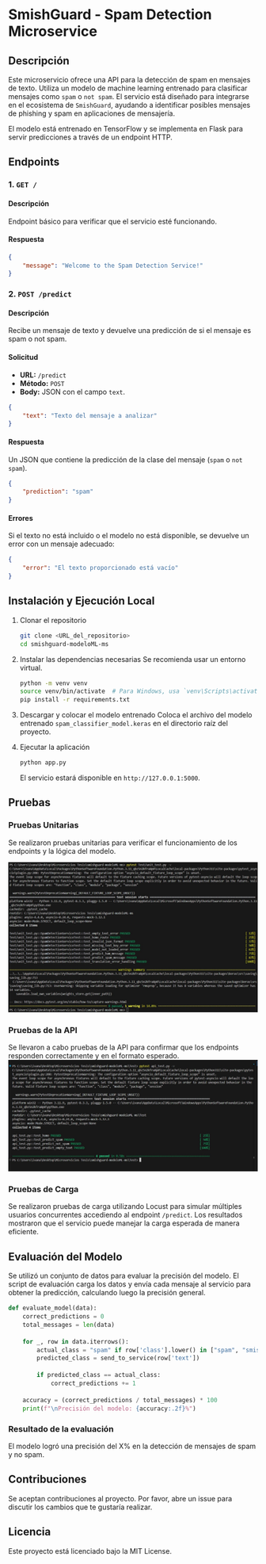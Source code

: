 # SmishGuard - Spam Detection Microservice

## Descripción

Este microservicio ofrece una API para la detección de spam en mensajes de texto. Utiliza un modelo de machine learning entrenado para clasificar mensajes como `spam` o `not spam`. El servicio está diseñado para integrarse en el ecosistema de `SmishGuard`, ayudando a identificar posibles mensajes de phishing y spam en aplicaciones de mensajería.

El modelo está entrenado en TensorFlow y se implementa en Flask para servir predicciones a través de un endpoint HTTP.

## Endpoints

### 1. `GET /`

#### Descripción
Endpoint básico para verificar que el servicio esté funcionando.

#### Respuesta
```json
{
    "message": "Welcome to the Spam Detection Service!"
}
```

### 2. `POST /predict`

#### Descripción
Recibe un mensaje de texto y devuelve una predicción de si el mensaje es spam o not spam.

#### Solicitud
- **URL:** `/predict`
- **Método:** `POST`
- **Body:** JSON con el campo `text`.

```json
{
    "text": "Texto del mensaje a analizar"
}
```

#### Respuesta
Un JSON que contiene la predicción de la clase del mensaje (`spam` o `not spam`).

```json
{
    "prediction": "spam"
}
```

#### Errores
Si el texto no está incluido o el modelo no está disponible, se devuelve un error con un mensaje adecuado:

```json
{
    "error": "El texto proporcionado está vacío"
}
```

## Instalación y Ejecución Local

1. Clonar el repositorio
    ```bash
    git clone <URL_del_repositorio>
    cd smishguard-modeloML-ms
    ```

2. Instalar las dependencias necesarias
    Se recomienda usar un entorno virtual.
    ```bash
    python -m venv venv
    source venv/bin/activate  # Para Windows, usa `venv\Scripts\activate`
    pip install -r requirements.txt
    ```

3. Descargar y colocar el modelo entrenado
    Coloca el archivo del modelo entrenado `spam_classifier_model.keras` en el directorio raíz del proyecto.

4. Ejecutar la aplicación
    ```bash
    python app.py
    ```
    El servicio estará disponible en `http://127.0.0.1:5000`.

## Pruebas

### Pruebas Unitarias
Se realizaron pruebas unitarias para verificar el funcionamiento de los endpoints y la lógica del modelo.

![Resultado de Pruebas Unitarias](Test/Resultado_pruebas_unitarias_ML.jpg)

### Pruebas de la API
Se llevaron a cabo pruebas de la API para confirmar que los endpoints responden correctamente y en el formato esperado.
![Resultado de Pruebas API](Test/Resultado_prueba_api_ML.jpg)

### Pruebas de Carga
Se realizaron pruebas de carga utilizando Locust para simular múltiples usuarios concurrentes accediendo al endpoint `/predict`. Los resultados mostraron que el servicio puede manejar la carga esperada de manera eficiente.

## Evaluación del Modelo
Se utilizó un conjunto de datos para evaluar la precisión del modelo. El script de evaluación carga los datos y envía cada mensaje al servicio para obtener la predicción, calculando luego la precisión general.

```python
def evaluate_model(data):
    correct_predictions = 0
    total_messages = len(data)

    for _, row in data.iterrows():
        actual_class = "spam" if row['class'].lower() in ["spam", "smishing"] else "not spam"
        predicted_class = send_to_service(row['text'])
        
        if predicted_class == actual_class:
            correct_predictions += 1

    accuracy = (correct_predictions / total_messages) * 100
    print(f"\nPrecisión del modelo: {accuracy:.2f}%")
```

### Resultado de la evaluación
El modelo logró una precisión del X% en la detección de mensajes de spam y no spam.

## Contribuciones
Se aceptan contribuciones al proyecto. Por favor, abre un issue para discutir los cambios que te gustaría realizar.

## Licencia
Este proyecto está licenciado bajo la MIT License.